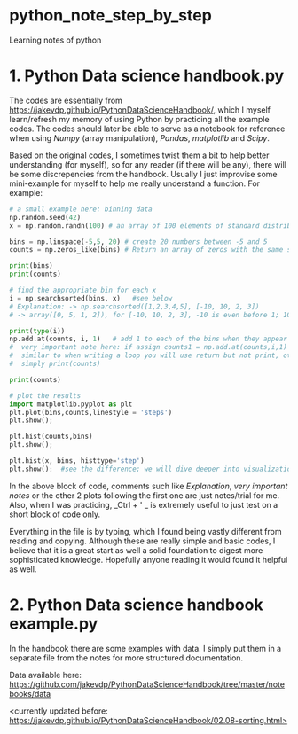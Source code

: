 # python_note_step_by_step
Learning notes of python

# 1. Python Data science handbook.py
The codes are essentially from https://jakevdp.github.io/PythonDataScienceHandbook/, which I myself learn/refresh my memory of using Python by practicing all the example codes. The codes should later be able to serve as a notebook for reference when using _Numpy_ (array manipulation), _Pandas_, _matplotlib_ and _Scipy_.

Based on the original codes, I sometimes twist them a bit to help better understanding (for myself), so for any reader (if there will be any), there will be some discrepencies from the handbook. Usually I just improvise some mini-example for myself to help me really understand a function. For example:

 ```python
# a small example here: binning data
np.random.seed(42)
x = np.random.randn(100) # an array of 100 elements of standard distribution (0,1); 100 here can also be multidimentional, e.g.[2,4]

bins = np.linspace(-5,5, 20) # create 20 numbers between -5 and 5
counts = np.zeros_like(bins) # Return an array of zeros with the same shape and type as a given array.

print(bins)
print(counts)

# find the appropriate bin for each x
i = np.searchsorted(bins, x)   #see below
# Explanation: -> np.searchsorted([1,2,3,4,5], [-10, 10, 2, 3])
# -> array([0, 5, 1, 2]), for [-10, 10, 2, 3], -10 is even before 1; 10 is more than 5, 2 is between 1-2 (the first bin)... default  'side = 'left''

print(type(i))
np.add.at(counts, i, 1)   # add 1 to each of the bins when they appear
#  very important note here: if assign counts1 = np.add.at(counts,i,1) will return nothing since it does not store results;
#  similar to when writing a loop you will use return but not print, otherwise it gives you nothing
#  simply print(counts)

print(counts)

# plot the results
import matplotlib.pyplot as plt
plt.plot(bins,counts,linestyle = 'steps')
plt.show();

plt.hist(counts,bins)
plt.show();

plt.hist(x, bins, histtype='step')
plt.show();  #see the difference; we will dive deeper into visualization later
```

In the above block of code, comments such like _Explanation_, _very important notes_ or the other 2 plots following the first one are just notes/trial for me. Also, when I was practicing, _Ctrl + ' _ is extremely useful to just test on a short block of code only.

Everything in the file is by typing, which I found being vastly different from reading and copying. Although these are really simple and basic codes, I believe that it is a great start as well a solid foundation to digest more sophisticated knowledge. Hopefully anyone reading it would found it helpful as well.

# 2. Python Data science handbook example.py

In the handbook there are some examples with data. I simply put them in a separate file from the notes for more structured documentation. 

Data available here: https://github.com/jakevdp/PythonDataScienceHandbook/tree/master/notebooks/data




<currently updated before: https://jakevdp.github.io/PythonDataScienceHandbook/02.08-sorting.html>
